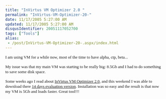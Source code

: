 ```yaml
---
title: "InVirtus VM Optimizer 2.0 "
permalink: "InVirtus-VM-Optimizer-20-"
date: 11/17/2005 5:27:00 AM
updated: 11/17/2005 5:27:00 AM
disqusIdentifier: 20051117052700
tags: ["Tools"]
alias:
 - /post/InVirtus-VM-Optimizer-20-.aspx/index.html
---
```

<font face="Verdana" size="2">I am using VM for a while now, most of the time to 
have alpha, ctp, beta...</font>

<font face="Verdana" size="2">My issue was that my main VM was starting to be 
really big: 8.5Gb and I had to do something to save some disk space.</font>
<!-- more -->

<font face="Verdana" size="2">Some weeks ago I read about </font><font face="Verdana" size="2">[<font face="Verdana" size="2">InVirtus VM Optimizer 2.0</font>](http://www.invirtus.com/), and this weekend I was 
able to download there [14 days 
evaluation version](http://www.invirtus.com/component/option,com_wrapper/Itemid,51/). Installation was so easy and the result is that now my 
VM is 5Gb and loads faster. Great tool!!!</font>
